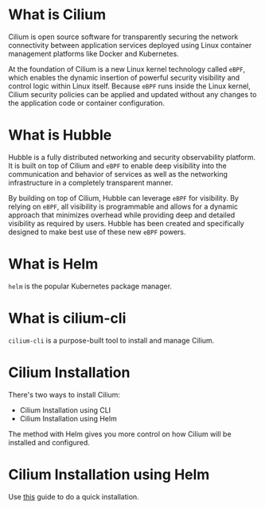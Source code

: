 # What is Cilium
Cilium is open source software for transparently securing the network connectivity between application services deployed using Linux container management platforms like Docker and Kubernetes.

At the foundation of Cilium is a new Linux kernel technology called `eBPF`, which enables the dynamic insertion of powerful security visibility and control logic within Linux itself. Because `eBPF` runs inside the Linux kernel, Cilium security policies can be applied and updated without any changes to the application code or container configuration.

# What is Hubble
Hubble is a fully distributed networking and security observability platform. It is built on top of Cilium and `eBPF` to enable deep visibility into the communication and behavior of services as well as the networking infrastructure in a completely transparent manner.

By building on top of Cilium, Hubble can leverage `eBPF` for visibility. By relying on `eBPF`, all visibility is programmable and allows for a dynamic approach that minimizes overhead while providing deep and detailed visibility as required by users. Hubble has been created and specifically designed to make best use of these new `eBPF` powers.

# What is Helm
`helm` is the popular Kubernetes package manager.

# What is cilium-cli
`cilium-cli` is a purpose-built tool to install and manage Cilium. 

# Cilium Installation
There's two ways to install Cilium:
- Cilium Installation using CLI
- Cilium Installation using Helm

The method with Helm gives you more control on how Cilium will be installed and configured.

# Cilium Installation using Helm
Use [this](01-2-Install-Cilium-Helm.md) guide to do a quick installation.
